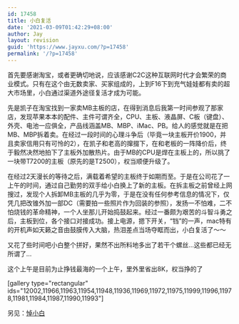 ```yaml
---
id: 17458
title: 小白复活
date: '2021-03-09T01:42:29+08:00'
author: Jay
layout: revision
guid: 'https://www.jayxu.com/?p=17458'
permalink: '/?p=17458'
---
```


首先要感谢淘宝，或者更确切地说，应该感谢C2C这种互联网时代才会繁荣的商业模式。只有在这个由无数卖家、买家组成的，上到F16下到充气娃娃都有卖的超大市场里，小白通过渠道外途径复活才成为可能。

先是凯子在淘宝找到一家卖MB主板的店，在得到消息后我第一时间参观了那家店，发现苹果本本的配件、主件可谓齐全，CPU、主板、液晶屏、C板（键盘）、外壳、电池一应俱全，产品线涵盖MB、MBP、iMac、PB。给人的感觉就是在把MB、MBP拆着卖。在经过一段时间的心理斗争后（毕竟一块主板开价1900，并且卖家信用只有可怜的2），在凯子和老高的撺掇下，在和老板的一阵降价后，终于毅然决然地拍下了主板外加散热片。由于MB的CPU是焊在主板上的，所以挑了一块带T7200的主板（原先的是T2500），权当顺便升级了。

在经过2天漫长的等待之后，满载着希望的主板终于如期而至。于是在公司花了一上午的时间，通过自己勤劳的双手给小白换上了新的主板。在拆主板之前曾经上网搜过，发现个人拆卸MB主板的几乎为零，于是在没有任何参考信息的情况下，仅凭几把改锥外加一部DC（需要拍一些照片作为回装的参照），发扬一不怕难，二不怕烧钱的革命精神，一个人坐那儿开始捣鼓起来。经过一番颇为艰苦的斗智斗勇之后，主板到位，各个接口对接成功。接上电源，摁下开关，“铛”的一声，mac特有的开机声如天籁之音由鼓膜传入大脑，热泪差点当场夺眶而出，小白复活了～～

又花了些时间吧小白整个拼好，果然不出所料地多出了若干个螺丝…这些都已经无所谓了…

这个上午是目前为止挣钱最海的一个上午，里外里省出8K，权当挣的了

[gallery type="rectangular" ids="12002,11966,11963,11954,11948,11936,11969,11972,11975,11999,11996,11978,11981,11984,11987,11990,11993"]

另见：<a href="http://www.jayxu.com/2008/05/03/351" target="_blank" rel="noopener">悼小白</a>